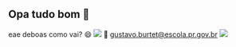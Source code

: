 ## Opa tudo bom 👋

eae deboas como vai? 😄
![](https://media.giphy.com/media/cQNRp4QA8z7B6/giphy.gif?cid=ecf05e47b3no3zo170cxnuf1la7hbjuhf528m3zm65cy3f7h&ep=v1_gifs_search&rid=giphy.gif&ct=g)
📧 gustavo.burtet@escola.pr.gov.br
![](https://media.giphy.com/media/vXAvdCfrHFd04/giphy.gif?cid=ecf05e47gsnt6bb3mj4bmza34bsk896mm53s9agfht048w7v&ep=v1_gifs_search&rid=giphy.gif&ct=g)
